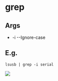 # grep

## Args
* -i --Ignore-case

## E.g.
````Batch
lsusb | grep -i serial
````
[<img src="https://i.imgur.com/8V02UgX.png">](https://i.imgur.com/8V02UgX.png)
